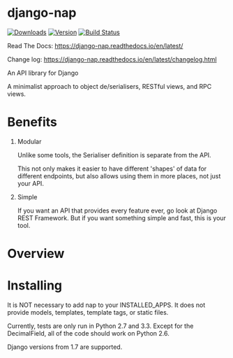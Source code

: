 django-nap
==========
[![Downloads](https://pypip.in/d/django-nap/badge.png)](https://crate.io/package/django-nap)
[![Version](https://pypip.in/v/django-nap/badge.png)](https://crate.io/package/django-nap)
[![Build Status](https://secure.travis-ci.org/funkybob/django-nap.png?branch=master)](http://travis-ci.org/funkybob/django-nap)

Read The Docs: https://django-nap.readthedocs.io/en/latest/

Change log: https://django-nap.readthedocs.io/en/latest/changelog.html

An API library for Django

A minimalist approach to object de/serialisers, RESTful views, and RPC views.

Benefits
========

1. Modular

    Unlike some tools, the Serialiser definition is separate from the API.

    This not only makes it easier to have different 'shapes' of data for
    different endpoints, but also allows using them in more places, not just
    your API.

1. Simple

    If you want an API that provides every feature ever, go look at Django REST
    Framework.  But if you want something simple and fast, this is your tool.

Overview
========

Installing
==========

It is NOT necessary to add nap to your INSTALLED\_APPS.  It does not provide
models, templates, template tags, or static files.

Currently, tests are only run in Python 2.7 and 3.3.  Except for the
DecimalField, all of the code should work on Python 2.6.

Django versions from 1.7 are supported.
